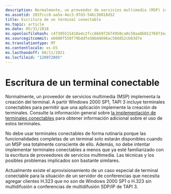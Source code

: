 ```yaml
---
description: Normalmente, un proveedor de servicios multimedia (MSP) implementa la creación del terminal.
ms.assetid: 203fccc0-aa5a-4ec3-97d3-546c36018d52
title: Escritura de un terminal conectable
ms.topic: article
ms.date: 05/31/2018
ms.openlocfilehash: c47395515418a4c2fcc66b972674950ca0c58aa8b01276973ea4ab3e91cbd314
ms.sourcegitcommit: e6600f550f79bddfe58bd4696ac50dd52cb03d7e
ms.translationtype: MT
ms.contentlocale: es-ES
ms.lasthandoff: 08/11/2021
ms.locfileid: "120072805"
---
```

# <a name="writing-a-pluggable-terminal"></a>Escritura de un terminal conectable

Normalmente, un proveedor de servicios multimedia (MSP) implementa la creación del terminal. A partir Windows 2000 SP1, TAPI 3 incluye terminales conectables para permitir que una aplicación implemente la creación de terminales. Consulte la información general sobre [la implementación de terminales conectables](implementing-pluggable-terminals.md) para obtener información adicional sobre el uso de estos terminales.

No debe usar terminales conectables de forma rutinaria porque las funcionalidades completas de un terminal solo estarán disponibles cuando un MSP sea totalmente consciente de ello. Además, no debe intentar implementar terminales conectables a menos que ya esté familiarizado con la escritura de proveedores de servicios multimedia. Las técnicas y los posibles problemas implicados son bastante similares.

Actualmente existe el aprovisionamiento de un caso especial de terminal conectable para la situación de un servidor de conferencias que necesita agregar clientes H.323 que no son de Windows 2000 SP1 o H.323 sin multidifusión a conferencias de multidifusión SDP/IP de TAPI 3.

 

 



